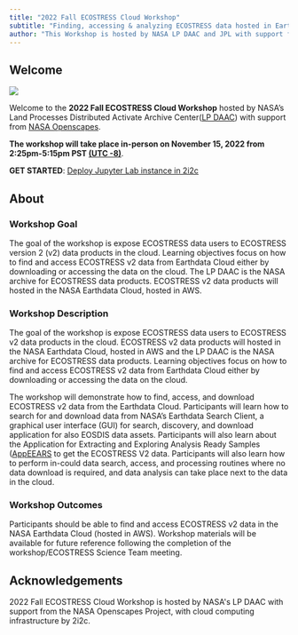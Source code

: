 ```yaml
---
title: "2022 Fall ECOSTRESS Cloud Workshop"
subtitle: "Finding, accessing & analyzing ECOSTRESS data hosted in Earthdata Cloud"
author: "This Workshop is hosted by NASA LP DAAC and JPL with support from NASA Openscapes."
---
```


## Welcome

![](img/ecostress_banner.jpg)

Welcome to the **2022 Fall ECOSTRESS Cloud Workshop** hosted by NASA’s Land Processes Distributed Activate Archive Center([LP DAAC]( https://lpdaac.usgs.gov/)) with support from [NASA Openscapes](https://nasa-openscapes.github.io/).

**The workshop will take place in-person on November 15, 2022 from 2:25pm-5:15pm PST [(UTC -8)](https://www.timeanddate.com/time/zones/pst)**.

**GET STARTED**: [Deploy Jupyter Lab instance in 2i2c](https://openscapes.2i2c.cloud/hub/hub/user-redirect/git-pull?repo=https%3A%2F%2Fgithub.com%2FNASA-Openscapes%2F2022-Fall-ECOSTRESS-Cloud-Workshop&urlpath=lab%2Ftree%2F2022-Fall-ECOSTRESS-Cloud-Workshop%2FREADME.md&branch=main)

## About

### Workshop Goal

The goal of the workshop is expose ECOSTRESS data users to ECOSTRESS version 2 (v2) data products in the cloud. Learning objectives focus on how to find and access ECOSTRESS v2 data from Earthdata Cloud either by downloading or accessing the data on the cloud. The LP DAAC is the NASA archive for ECOSTRESS data products. ECOSTRESS v2 data products will hosted in the NASA Earthdata Cloud, hosted in AWS.

### Workshop Description

The goal of the workshop is expose ECOSTRESS data users to ECOSTRESS v2 data products in the cloud. ECOSTRESS v2 data products will hosted in the NASA Earthdata Cloud, hosted in AWS and the LP DAAC is the NASA archive for ECOSTRESS data products. Learning objectives focus on how to find and access ECOSTRESS v2 data from Earthdata Cloud either by downloading or accessing the data on the cloud. 

The workshop will demonstrate how to find, access, and download ECOSTRESS v2 data from the Earthdata Cloud. Participants will learn how to search for and download data from NASA’s Earthdata Search Client, a graphical user interface (GUI) for search, discovery, and download application for also EOSDIS data assets. Participants will also learn about the Application for Extracting and Exploring Analysis Ready Samples ([AppEEARS](https://appeears.earthdatacloud.nasa.gov/) to get the ECOSTRESS V2 data. Participants will also learn how to perform in-could data search, access, and processing routines where no data download is required, and data analysis can take place next to the data in the cloud. 

### Workshop Outcomes

Participants should be able to find and access ECOSTRESS v2 data in the NASA Earthdata Cloud (hosted in AWS). Workshop materials will be available for future reference following the completion of the workshop/ECOSTRESS Science Team meeting.

## Acknowledgements

2022 Fall ECOSTRESS Cloud Workshop is hosted by NASA's LP DAAC with support from the NASA Openscapes Project, with cloud computing infrastructure by 2i2c. 
